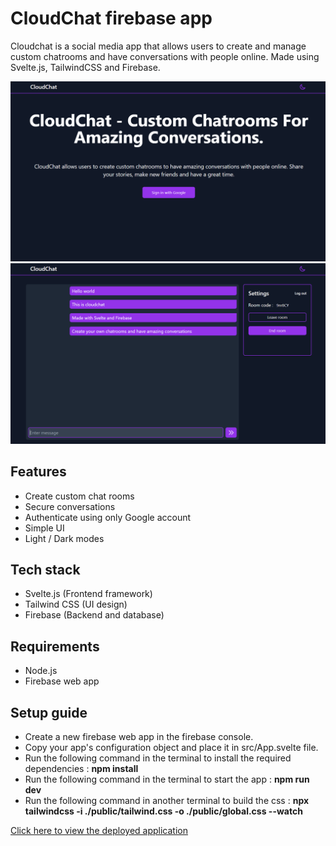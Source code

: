 # CloudChat firebase app

Cloudchat is a social media app that allows users to create and manage custom chatrooms and have conversations with people online. 
Made using Svelte.js, TailwindCSS and Firebase.

![Landing-Page](./public/Index.PNG)
![Landing-Page](./public/Home.PNG)

## Features
- Create custom chat rooms
- Secure conversations
- Authenticate using only Google account
- Simple UI
- Light / Dark modes

## Tech stack
- Svelte.js (Frontend framework)
- Tailwind CSS (UI design)
- Firebase (Backend and database)

## Requirements
- Node.js
- Firebase web app

## Setup guide
- Create a new firebase web app in the firebase console.
- Copy your app's configuration object and place it in src/App.svelte file.
- Run the following command in the terminal to install the required dependencies : <b>npm install</b>
- Run the following command in the terminal to start the app : <b>npm run dev</b>
- Run the following command in another terminal to build the css : <b> npx tailwindcss -i ./public/tailwind.css -o ./public/global.css --watch</b>

<a href="https://cloud-chat-52a60.web.app/">Click here to view the deployed application</a>